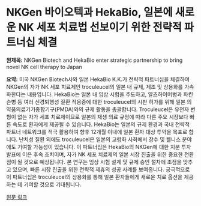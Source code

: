 # NKGen 바이오텍과 HekaBio, 일본에 새로운 NK 세포 치료법 선보이기 위한 전략적 파트너십 체결

**원제목:** NKGen Biotech and HekaBio enter strategic partnership to bring novel NK cell therapy to Japan

**요약:** 미국 NKGen Biotech사와 일본 HekaBio K.K.가 전략적 파트너십을 체결하여 NKGen의 자가 NK 세포 치료제인 troculeucel의 일본 내 규제, 제조 및 상용화를 가속화한다는 내용입니다.  HekaBio는 일본 내 임상 시험을 주도하고, 알츠하이머병과 파킨슨병 등 여러 신경퇴행성 질환 적응증에 대한 troculeucel의 시판 허가를 위해 일본 의약품의료기기종합기구(PMDA)와의 규제 활동을 총괄합니다.  Troculeucel은 유전자 변형이 없는 자가 세포 치료제이므로 일본의 재생 의료 규정에 따라 다른 주요 시장보다 빠른 속도로 환자에게 제공될 수 있습니다.  HekaBio는 일본의 규제 환경과 국내 전략적 파트너 네트워크를 적극 활용하여 향후 12개월 이내에 일본 환자 대상 투약을 목표로 합니다.  난치성 질환 외에도 troculeucel은 일본의 고령화 사회에서 장수 및 웰니스 분야에도 기여할 가능성이 있습니다.  이 파트너십은 HekaBio의 NKGen에 대한 지분 투자 발표에 이은 후속 조치이며,  자가 NK 세포 치료제의 일본 시장 진출을 위한 중요한 전환점이 될 것으로 예상됩니다.  본 연구는 임상 시험 설계 및 규제 승인 절차에 초점을 맞추고 있으며,  빠른 시장 진출을 위한 전략적 제휴의 성공 사례를 보여줍니다.  궁극적으로 이 파트너십은 troculeucel의 상용화를 통해 일본 환자들에게 새로운 치료 옵션을 제공하는 데 기여할 것으로 기대됩니다.

[원문 링크](https://www.biospectrumasia.com/news/50/26370/nkgen-biotech-and-hekabio-enter-strategic-partnership-to-bring-novel-nk-cell-therapy-to-japan.html)
